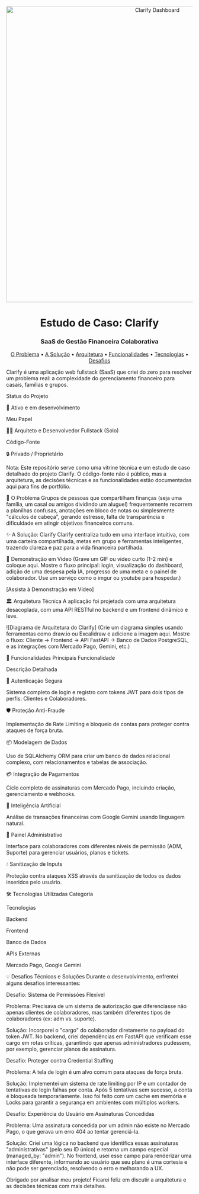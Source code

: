 <div align="center">
<img src="URL_DA_SUA_IMAGEM_DE_CAPA" alt="Clarify Dashboard" width="800"/>
<h1><strong>Estudo de Caso: Clarify</strong></h1>
<h3><strong>SaaS de Gestão Financeira Colaborativa</strong></h3>
<p>
<a href="#-o-problema">O Problema</a> •
<a href="#-a-solução-clarify">A Solução</a> •
<a href="#-arquitetura-técnica">Arquitetura</a> •
<a href="#-funcionalidades-principais">Funcionalidades</a> •
<a href="#-tecnologias-utilizadas">Tecnologias</a> •
<a href="#-desafios-técnicos-e-soluções">Desafios</a>
</p>
</div>

Clarify é uma aplicação web fullstack (SaaS) que criei do zero para resolver um problema real: a complexidade do gerenciamento financeiro para casais, famílias e grupos.





Status do Projeto

🚀 Ativo e em desenvolvimento

Meu Papel

👨‍💻 Arquiteto e Desenvolvedor Fullstack (Solo)

Código-Fonte

🔒 Privado / Proprietário

Nota: Este repositório serve como uma vitrine técnica e um estudo de caso detalhado do projeto Clarify. O código-fonte não é público, mas a arquitetura, as decisões técnicas e as funcionalidades estão documentadas aqui para fins de portfólio.

🎯 O Problema
Grupos de pessoas que compartilham finanças (seja uma família, um casal ou amigos dividindo um aluguel) frequentemente recorrem a planilhas confusas, anotações em bloco de notas ou simplesmente "cálculos de cabeça", gerando estresse, falta de transparência e dificuldade em atingir objetivos financeiros comuns.

✨ A Solução: Clarify
Clarify centraliza tudo em uma interface intuitiva, com uma carteira compartilhada, metas em grupo e ferramentas inteligentes, trazendo clareza e paz para a vida financeira partilhada.

🎥 Demonstração em Vídeo
(Grave um GIF ou vídeo curto (1-2 min) e coloque aqui. Mostre o fluxo principal: login, visualização do dashboard, adição de uma despesa pela IA, progresso de uma meta e o painel de colaborador. Use um serviço como o imgur ou youtube para hospedar.)

[Assista à Demonstração em Vídeo]

🏛️ Arquitetura Técnica
A aplicação foi projetada com uma arquitetura desacoplada, com uma API RESTful no backend e um frontend dinâmico e leve.

![Diagrama de Arquitetura do Clarify]
(Crie um diagrama simples usando ferramentas como draw.io ou Excalidraw e adicione a imagem aqui. Mostre o fluxo: Cliente -> Frontend -> API FastAPI -> Banco de Dados PostgreSQL, e as integrações com Mercado Pago, Gemini, etc.)

🚀 Funcionalidades Principais
Funcionalidade

Descrição Detalhada

🔐 Autenticação Segura

Sistema completo de login e registro com tokens JWT para dois tipos de perfis: Clientes e Colaboradores.

🛡️ Proteção Anti-Fraude

Implementação de Rate Limiting e bloqueio de contas para proteger contra ataques de força bruta.

📦 Modelagem de Dados

Uso de SQLAlchemy ORM para criar um banco de dados relacional complexo, com relacionamentos e tabelas de associação.

💳 Integração de Pagamentos

Ciclo completo de assinaturas com Mercado Pago, incluindo criação, gerenciamento e webhooks.

🤖 Inteligência Artificial

Análise de transações financeiras com Google Gemini usando linguagem natural.

👥 Painel Administrativo

Interface para colaboradores com diferentes níveis de permissão (ADM, Suporte) para gerenciar usuários, planos e tickets.

💧 Sanitização de Inputs

Proteção contra ataques XSS através da sanitização de todos os dados inseridos pelo usuário.

🛠️ Tecnologias Utilizadas
Categoria

Tecnologias

Backend



Frontend



Banco de Dados



APIs Externas

Mercado Pago, Google Gemini

💡 Desafios Técnicos e Soluções
Durante o desenvolvimento, enfrentei alguns desafios interessantes:

Desafio: Sistema de Permissões Flexível

Problema: Precisava de um sistema de autorização que diferenciasse não apenas clientes de colaboradores, mas também diferentes tipos de colaboradores (ex: adm vs. suporte).

Solução: Incorporei o "cargo" do colaborador diretamente no payload do token JWT. No backend, criei dependências em FastAPI que verificam esse cargo em rotas críticas, garantindo que apenas administradores pudessem, por exemplo, gerenciar planos de assinatura.

Desafio: Proteger contra Credential Stuffing

Problema: A tela de login é um alvo comum para ataques de força bruta.

Solução: Implementei um sistema de rate limiting por IP e um contador de tentativas de login falhas por conta. Após 5 tentativas sem sucesso, a conta é bloqueada temporariamente. Isso foi feito com um cache em memória e Locks para garantir a segurança em ambientes com múltiplos workers.

Desafio: Experiência do Usuário em Assinaturas Concedidas

Problema: Uma assinatura concedida por um admin não existe no Mercado Pago, o que gerava um erro 404 ao tentar gerenciá-la.

Solução: Criei uma lógica no backend que identifica essas assinaturas "administrativas" (pelo seu ID único) e retorna um campo especial (managed_by: "admin"). No frontend, usei esse campo para renderizar uma interface diferente, informando ao usuário que seu plano é uma cortesia e não pode ser gerenciado, resolvendo o erro e melhorando a UX.

Obrigado por analisar meu projeto! Ficarei feliz em discutir a arquitetura e as decisões técnicas com mais detalhes.
